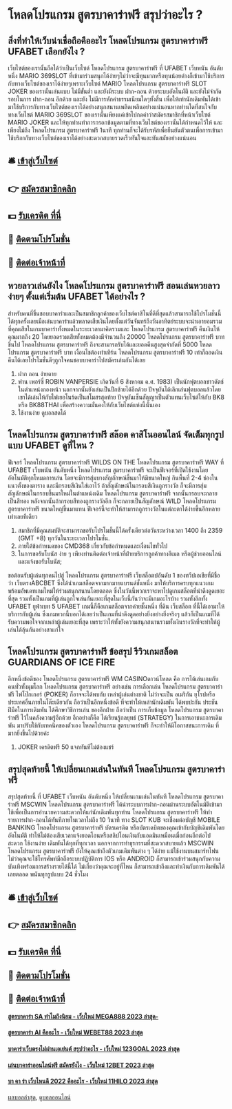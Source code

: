 # โหลดโปรแกรม สูตรบาคาร่าฟรี สรุปว่าอะไร ?
## สิ่งที่ทำให้เว็บน่าเชื่อถือคืออะไร โหลดโปรแกรม สูตรบาคาร่าฟรี UFABET เลือกยังไง ?
เว็บไซต์ของเรานั้นถือได้ว่าเป็นเว็บไซต์ โหลดโปรแกรม สูตรบาคาร่าฟรี ที่ UFABET เว็บพนัน อันดับหนึ่ง MARIO 369SLOT ที่เข้ามาร่วมสนุกได้ง่ายๆไม่ว่าจะมีทุนมากหรือทุนน้อยต่างก็เข้ามาใช้บริการกับทางเว็บไซต์ของเราได้ง่ายๆเพราะเว็บไซต์ MARIO โหลดโปรแกรม สูตรบาคาร่าฟรี SLOT JOKER ของเรานั้นเล่นแบบ ไม่มีขั้นต่ำ และยังมีระบบ ฝาก-ถอน ด้วยระบบอัตโนมัติ และยังไม่จำกัดรอบในการ ฝาก-ถอน อีกด้วย และยัง ไม่มีการหักค่าธรรมเนียมใดๆทั้งสิ้น เพื่อให้เท่านักเดิมพันได้เข้ามาใช้บริการกับทางเว็บไซต์ของเราได้อย่างสนุกสนานเพลิดเพลินอย่างแน่นอนหากท่านใดที่สนใจกับทางเว็บไซต์ MARIO 369SLOT ของเรานั้นเพียงแค่เข้าไปกดคำว่าสมัครสมาชิกที่หน้าเว็บไซต์ MARIO JOKER และให้ทุกท่านทำการกรอกข้อมูลตามที่ทางเว็บไซต์ของเรานั้นได้กำหนดไว้ให้ และเพียงไม่ถึง โหลดโปรแกรม สูตรบาคาร่าฟรี 1นาที ทุกท่านก็จะได้รับรหัสเพื่อยืนยันตัวตนเพื่อการเข้ามาใช้บริกากับทางเว็บไซต์ของเราได้อย่างสะดวกสบายรวดเร็วทันใจและทันสมัยอย่างแน่นอน

## 🛎 [เข้าสู่เว็บไซต์](https://bit.ly/3SdLNi2)
## 👉 [สมัครสมาชิกคลิก](https://bit.ly/3SdLNi2)
## 💵 [รับเครดิต ที่นี่](https://bit.ly/3dyRKHj)
## 👑 [ติดตามโปรโมชั่น](https://bit.ly/3dyRKHj)
## 📱 [ติดต่อเจ้าหน้าที่](https://bit.ly/3dyRKHj)

## หวยลาวเล่นยังไง โหลดโปรแกรม สูตรบาคาร่าฟรี สอนเล่นหวยลาวง่ายๆ ตั้งแต่เริ่มต้น UFABET ได้อย่างไร ?
สำหรับคนที่ชื่นชอบบาคาร่าและเป็นสมาชิกลูกค้าของเว็บไซต์คาสิโนที่ดีที่สุดแล้วสามารถใช้โปรโมชั่นนี้ได้ทุกครั้งเลยเมือเล่นบาคาร่าแล้วพลาดเสียเงินโดยตั้งแต่วันจันทร์ถึงวันอาทิตย์ระบบจะนำเอายอมรวมที่คุณเสียในเกมบาคาร่าทั้งหมดในระยะเวลามาคิดรวมและ โหลดโปรแกรม สูตรบาคาร่าฟรี คืนเงินให้คุณมากถึง 20 โดยยอดรวมเสียทั้งหมดต้องมีจำนวนถึง 20000 โหลดโปรแกรม สูตรบาคาร่าฟรี บาทขึ่นไป โหลดโปรแกรม สูตรบาคาร่าฟรี ถึงจะสามารถรับได้และยอดคืนสูงสุดจำกัดที่ 5000 โหลดโปรแกรม สูตรบาคาร่าฟรี บาท เงื่อนไชต้องทำเทิร์น โหลดโปรแกรม สูตรบาคาร่าฟรี 10 เท่าก็ถอดเงินคืนได้เลยโปรโมชั่นดีๆถูกใจคนชอบบาคาร่าไปสมัครเล่นกันได้เลย
1. ฝาก ถอน ง่ายดาย
2. ฟาน เพอร์ซี่ ROBIN VANPERSIE เกิดวันที่ 6 สิงหาคม ค.ศ. 1983) เป็นนักฟุตบอลชาวดัตช์ ในตำแหน่งกองหน้า นอกจากนั้นยังเล่นเป็นปีกซ้ายได้อีกด้วย ปัจจุบันได้เลิกเล่นฟุตบอลแล้วโดยเขาได้เล่นให้กับไฟเยอโนร์ดเป็นสโมสรสุดท้าย ปัจจุบันเซ็นสัญญาเป็นตัวแทนเว็บไซต์ให้กับ BK8 หรือ BK88THAI เพื่อสร้างความมั่นคงให้กับเว็บไซต์แห่งนี้นั่นเอง
3. ใช้งานง่าย ดูบอลสดได้

## โหลดโปรแกรม สูตรบาคาร่าฟรี สล๊อต คาสิโนออนไลน์ จัดเต็มทุกรูปแบบ UFABET ดูที่ไหน ?
ฟีเจอร์ โหลดโปรแกรม สูตรบาคาร่าฟรี WILDS ON THE โหลดโปรแกรม สูตรบาคาร่าฟรี WAY ที่ UFABET เว็บพนัน อันดับหนึ่ง โหลดโปรแกรม สูตรบาคาร่าฟรี จะเป็นฟีเจอร์ที่เปิดใช้งานโดยอัตโนมัติทุกโหมดการเล่น โดยจะมีการสุ่มบางสัญลักษณ์ขึ้นมาให้มีขนาดใหญ่ กินพื้นที่ 2-4 ช่องในแนวตั้งของตาราง และมีกรอบสีเงินใส่เอาไว้ ถ้าสัญลักษณ์ในกรอบสีเงินถูกรางวัล ก็จะมีการสุ่มสัญลักษณ์ในกรอบขึ้นมาใหม่ในตำแหน่งเดิม โหลดโปรแกรม สูตรบาคาร่าฟรี จากนั้นกรอบจะกลายเป็นสีทอง หลังจากนั้นถ้ากรอบสีทองถูกรางวัลอีก ก็จะกลายเป็นสัญลักษณ์ WILD โหลดโปรแกรม สูตรบาคาร่าฟรี ขนาดใหญ่ขึ้นมาแทน ฟีเจอร์นี้จะทำให้สามารถถูกรางวัลในแต่ละตาได้ง่ายขึ้นอีกหลายเท่าเลยทีเดียว
1. สมาชิกที่มีคุณสมบัติจะสามารถขอรับโปรโมชั่นนี้ได้ครั้งเดียวต่อวันระหว่างเวลา 1400 ถึง 2359 (GMT +8) ทุกวันในระยะเวลาโปรโมชั่น.
2. ภายใต้ข้อกำหนดของ CMD368 เกี่ยวกับข้อกำหนดและเงื่อนไขทั่วไป
3. ในการขอรับโบนัส ง่าย ๆ เพียงท่านติดต่อเจ้าหน้าที่ฝ่ายบริการลูกค้าทางอีเมล หรือผู้ช่วยออนไลน์ และแจ้งขอรับโบนัส;

ขอต้อนรับผู้เล่นทุกคนไปสู่ โหลดโปรแกรม สูตรบาคาร่าฟรี เว็บสล็อตปอันดับ 1 ของทวีปเอเชียที่มีชื่อว่า เว็บตรงABCBET ซึ่งได้นำเกมสล็อตจากมากมายแบรนด์ชั้นหนึ่ง มาให้บริการครบทุกแนวเกม พร้อมอัพเดทเกมใหม่ให้ร่วมสนุกสนานโดยตลอด ซึ่งในวันนี้พวกเราจะพาไปดูเกมสล็อตที่น่าดึงดูดเยอะที่สุด รวมทั้งเป็นเกมที่ผู้เล่นถูกใจเล่นกันเยอะที่สุดในเว็บนี้กันว่าจะมีเกมอะไรบ้าง
รวมทั้งอีกทั้ง UFABET ยูฟ่าเบท 5 UFABET เกมนี้ก็คือเกมสล็อตจากค่ายชั้นหนึ่ง ที่ดิน เว็บสล็อต ที่นี้ได้เอามาให้บริการกับผู้เล่น ซึ่งเกมพวกนี้บอกได้เลยว่าเป็นเกมที่น่าดึงดูดอย่างยิ่งอย่างยิ่งจริงๆ แล้วก็เป็นเกมที่ได้รับความพอใจจากเหล่าผู้เล่นเยอะที่สุด เพราะว่าให้ทั้งยังความสนุกสนานรวมทั้งเงินรางวัลที่จะทำให้ผู้เล่นได้ลุ้นกันอย่างสาแก่ใจ

## โหลดโปรแกรม สูตรบาคาร่าฟรี ข้อสรุป รีวิวเกมสล็อต GUARDIANS OF ICE FIRE
อีกหนึ่งข้อดีของ โหลดโปรแกรม สูตรบาคาร่าฟรี WM CASINOดาวน์โหลด คือ การได้เล่นเกมกับคนทั่วทั้งมุมโลก โหลดโปรแกรม สูตรบาคาร่าฟรี อย่างเช่น การเลือกเล่น โหลดโปรแกรม สูตรบาคาร่าฟรี ไพ่โป๊กเกอร์ (POKER) ก็อาจจะได้พบกับ เหล่าผู้เล่นต่างชาติ ไม่ว่าจะเป็น อเมริกัน ยุโรปหรือประเทศอื่นภายในโต๊ะเดียวกัน ถือว่าเป็นอีกหนึ่งข้อดี ที่จะทำให้เหล่านักเดิมพัน ได้พบปะกัน ประชันฝีมือในการเดิมพัน ได้ศึกษาวิธีการเล่น ของอีกฝ่าย ถือว่าเป็น การเก็บข้อมูล โหลดโปรแกรม สูตรบาคาร่าฟรี ไว้ในคลังความรู้อีกด้วย อีกอย่างก็คือ ได้เรียนรู้กลยุทธ์ (STRATEGY) ในการเอาชนะการเดิมพัน มาปรับใช้กับเทคนิคของตัวเอง โหลดโปรแกรม สูตรบาคาร่าฟรี ก็จะทำให้มีโอกาสชนะการเดิม ที่มากยิ่งขึ้นไปด้วยค่ะ
1. JOKER เครดิตฟรี 50 แจกทันทีไม่ต้องแชร์

## สรุปสุดท้ายนี้ ให้เปลี่ยนเกมเล่นในทันที โหลดโปรแกรม สูตรบาคาร่าฟรี
สรุปสุดท้ายนี้ ที่ UFABET เว็บพนัน อันดับหนึ่ง ให้เปลี่ยนเกมเล่นในทันที โหลดโปรแกรม สูตรบาคาร่าฟรี MSCWIN โหลดโปรแกรม สูตรบาคาร่าฟรี ได้นำระบบการฝาก-ถอนผ่านระบบอัตโนมัติเข้ามาใช้เพื่อเป็นการอำนวยความสะดวกให้แก่นักเดิมพันทุกท่าน โหลดโปรแกรม สูตรบาคาร่าฟรี ให้ทำรายการฝาก-ถอนได้ทันทีภายในเวลาไม่ถึง 10 วินาที ทาง SLOT KUB จะเชื่อมต่อบัญชี MOBILE BANKING โหลดโปรแกรม สูตรบาคาร่าฟรี บัตรเครดิต หรือบัตรเดบิตของคุณเข้ากับบัญชีเดิมพันโดยอัตโนมัติ ทำให้ไม่ต้องเสียเวลาแจ้งยอดโอนหรือสลิปโอนเงินกับแอดมินเหมือนเมื่อก่อนอีกต่อไป สะดวก ใช้งานง่าย เดิมพันได้ทุกที่ทุกเวลา
นอกจากการทำธุรกรรมที่สะดวกสบายแล้ว MSCWIN โหลดโปรแกรม สูตรบาคาร่าฟรี ยังให้คุณเข้าถึงตัวเกมเดิมพันต่าง ๆ ได้ง่าย แม้ใช้งานบนสมาร์ทโฟน ไม่ว่าคุณจะใช้โทรศัพท์มือถือระบบปฏิบัติการ IOS หรือ ANDROID ก็สามารถเข้าร่วมสนุกกับความบันเทิงพร้อมการสร้างรายได้นี้ได้ ไม่เกี่ยงว่าคุณจะอยู่ที่ไหน ก็สามารถเข้าถึงและทำเงินกับการเดิมพันได้เลยตลอด พนันทุกรูปแบบ 24 ชั่วโมง

## 🛎 [เข้าสู่เว็บไซต์](https://bit.ly/3SdLNi2)
## 👉 [สมัครสมาชิกคลิก](https://bit.ly/3SdLNi2)
## 💵 [รับเครดิต ที่นี่](https://bit.ly/3dyRKHj)
## 👑 [ติดตามโปรโมชั่น](https://bit.ly/3dyRKHj)
## 📱 [ติดต่อเจ้าหน้าที่](https://bit.ly/3dyRKHj)

#### [สูตรบาคาร่า SA ทำไมถึงนิยม - เว็บใหม่ MEGA888 2023 ล่าสุด-](https://atom.io/themes/สูตรบาคาร่า%20sa%20ทำไมถึงนิยม%20-%20เว็บใหม่%20mega888%202023%20ล่าสุด-)
#### [สูตรบาคาร่า AI คืออะไร - เว็บใหม่ WEBET88 2023 ล่าสุด](https://atom.io/themes/สูตรบาคาร่า%20ai%20คืออะไร%20-%20เว็บใหม่%20webet88%202023%20ล่าสุด)
#### [บาคาร่าเว็บตรงไม่ผ่านเอเย่นต์ สรุปว่าอะไร - เว็บใหม่ 123GOAL 2023 ล่าสุด](https://atom.io/themes/บาคาร่าเว็บตรงไม่ผ่านเอเย่นต์%20สรุปว่าอะไร%20-%20เว็บใหม่%20123goal%202023%20ล่าสุด)
#### [เล่นบาคาร่าออนไลน์ฟรี สมัครยังไง - เว็บใหม่ 12BET 2023 ล่าสุด](https://atom.io/themes/เล่นบาคาร่าออนไลน์ฟรี%20สมัครยังไง%20-%20เว็บใหม่%2012bet%202023%20ล่าสุด)
#### [บา คา ร่า เว็บไหนดี 2022 คืออะไร - เว็บใหม่ 11HILO 2023 ล่าสุด](https://atom.io/themes/บา%20คา%20ร่า%20เว็บไหนดี%202022%20คืออะไร%20-%20เว็บใหม่%2011hilo%202023%20ล่าสุด)

[ผลบอลล่าสุด](https://siamsport.tv "ผลบอลล่าสุด"), [ดูบอลออนไลน์](https://siamsport.tv/ดูบอลสด "ดูบอลออนไลน์")